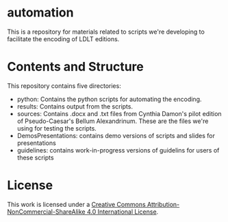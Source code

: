 # automation
This is a repository for materials related to scripts we're developing to facilitate the encoding of LDLT editions.

# Contents and Structure
This repository contains five directories:

- python: Contains the python scripts for automating the encoding.
- results: Contains output from the scripts.
- sources: Contains .docx and .txt files from Cynthia Damon's pilot edition of Pseudo-Caesar's Bellum Alexandrinum. These are the files we're using for testing the scripts.
- DemosPresentations: contains demo versions of scripts and slides for presentations
- guidelines: contains work-in-progress versions of guidelins for users of these scripts

# License
This work is licensed under a 
[Creative Commons Attribution-NonCommercial-ShareAlike 4.0 International License](http://creativecommons.org/licenses/by-nc-sa/4.0/).
